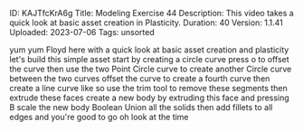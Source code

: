 ID: KAJTfcKrA6g
Title: Modeling Exercise 44
Description: This video takes a quick look at basic asset creation in Plasticity.
Duration: 40
Version: 1.1.41
Uploaded: 2023-07-06
Tags: unsorted

yum yum Floyd here with a quick look at
basic asset creation and plasticity
let's build this simple asset start by
creating a circle curve press o to
offset the curve then use the two Point
Circle curve to create another Circle
curve between the two curves offset the
curve to create a fourth curve then
create a line curve like so
use the trim tool to remove these
segments then extrude these faces
create a new body by extruding this face
and pressing B
scale the new body Boolean Union all the
solids then add fillets to all edges and
you're good to go oh look at the time
